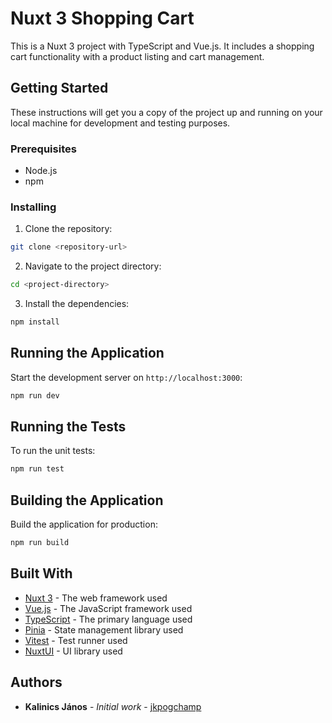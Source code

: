 # Nuxt 3 Shopping Cart

This is a Nuxt 3 project with TypeScript and Vue.js. It includes a shopping cart functionality with a product listing and cart management.

## Getting Started

These instructions will get you a copy of the project up and running on your local machine for development and testing purposes.

### Prerequisites

- Node.js
- npm

### Installing

1. Clone the repository:

```bash
git clone <repository-url>
```

2. Navigate to the project directory:

```bash
cd <project-directory>
```

3. Install the dependencies:

```bash
npm install
```

## Running the Application

Start the development server on `http://localhost:3000`:

```bash
npm run dev
```

## Running the Tests

To run the unit tests:

```bash
npm run test
```

## Building the Application

Build the application for production:

```bash
npm run build
```

## Built With

- [Nuxt 3](https://nuxt.com/docs/getting-started/introduction) - The web framework used
- [Vue.js](https://vuejs.org/) - The JavaScript framework used
- [TypeScript](https://www.typescriptlang.org/) - The primary language used
- [Pinia](https://pinia.esm.dev/) - State management library used
- [Vitest](https://vitest.dev/) - Test runner used
- [NuxtUI](https://ui.nuxt.com/) - UI library used


## Authors

- **Kalinics János** - *Initial work* - [jkpogchamp](https://github.com/jkpogchamp)

